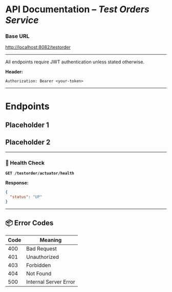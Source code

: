 # API Documentation – *Test Orders Service*

### Base URL

[http://localhost:8082/testorder](http://localhost:8082/testorder)

---

All endpoints require JWT authentication unless stated otherwise.

**Header:**

```http
Authorization: Bearer <your-token>
```

---

# Endpoints
## Placeholder 1
## Placeholder 2

---


### 🧪 Health Check

**`GET /testorder/actuator/health`**

**Response:**

```json
{
  "status": "UP"
}
```

---

## 📦 Error Codes

| Code | Meaning               |
| ---- | --------------------- |
| 400  | Bad Request           |
| 401  | Unauthorized          |
| 403  | Forbidden             |
| 404  | Not Found             |
| 500  | Internal Server Error |